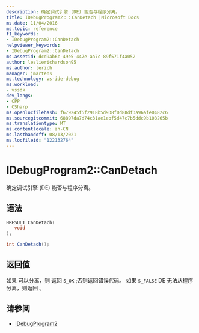 ```yaml
---
description: 确定调试引擎 (DE) 能否与程序分离。
title: IDebugProgram2：：CanDetach |Microsoft Docs
ms.date: 11/04/2016
ms.topic: reference
f1_keywords:
- IDebugProgram2::CanDetach
helpviewer_keywords:
- IDebugProgram2::CanDetach
ms.assetid: dcd9ab6c-49e5-447e-aa7c-89f571f4a052
author: leslierichardson95
ms.author: lerich
manager: jmartens
ms.technology: vs-ide-debug
ms.workload:
- vssdk
dev_langs:
- CPP
- CSharp
ms.openlocfilehash: f679245f5f2918b5d938f0d88df3a96afe0482c6
ms.sourcegitcommit: 68897da7d74c31ae1ebf5d47c7b5ddc9b108265b
ms.translationtype: MT
ms.contentlocale: zh-CN
ms.lasthandoff: 08/13/2021
ms.locfileid: "122132764"
---
```

# <a name="idebugprogram2candetach"></a>IDebugProgram2::CanDetach
确定调试引擎 (DE) 能否与程序分离。

## <a name="syntax"></a>语法

```cpp
HRESULT CanDetach(
   void
);
```

```csharp
int CanDetach();
```

## <a name="return-value"></a>返回值
 如果 可以分离，则 返回 `S_OK` ;否则返回错误代码。 如果 `S_FALSE` DE 无法从程序分离，则返回 。

## <a name="see-also"></a>请参阅
- [IDebugProgram2](../../../extensibility/debugger/reference/idebugprogram2.md)
